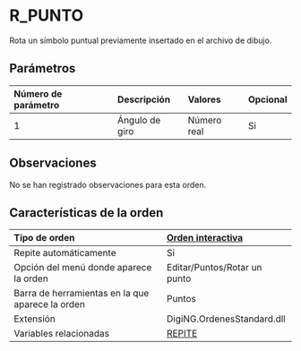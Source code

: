 # R\_PUNTO

Rota un símbolo puntual previamente insertado en el archivo de dibujo.

## Parámetros

| Número de parámetro | Descripción | Valores | Opcional |
| :--- | :--- | :--- | :--- |
| 1 | Ángulo de giro | Número real | Si |

## Observaciones

No se han registrado observaciones para esta orden.

## Características de la orden

| Tipo de orden | [Orden interactiva]() |
| :--- | :--- |
| Repite automáticamente | Si |
| Opción del menú donde aparece la orden | Editar/Puntos/Rotar un punto |
| Barra de herramientas en la que aparece la orden | Puntos |
| Extensión | DigiNG.OrdenesStandard.dll |
| Variables relacionadas | [REPITE](REPITE.html) |

